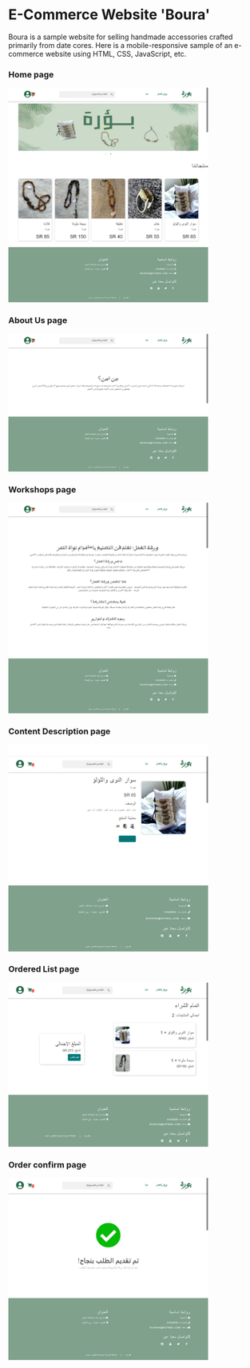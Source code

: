 # E-Commerce Website 'Boura'
Boura is a sample website for selling handmade accessories crafted primarily from date cores. Here is a mobile-responsive sample of an e-commerce website using HTML, CSS, JavaScript, etc. 

### Home page
<img src="https://github.com/EAnhar/Boura_store-/blob/master/preview/Homepage.jpeg" alt="Home page" width="400">

### About Us page
<img src="https://github.com/EAnhar/Boura_store-/blob/master/preview/AboutUs.jpeg" alt="About Us page" width="400">

### Workshops page 
<img src="https://github.com/EAnhar/Boura_store-/blob/master/preview/workshops.jpeg" alt="Workshops page" width="400">

### Content Description page
<img src="https://github.com/EAnhar/Boura_store-/blob/master/preview/ContentDescriptionpage.jpeg" alt="Content Description page" width="400">

### Ordered List page
<img src="https://github.com/EAnhar/Boura_store-/blob/master/preview/OrderedListpage.jpeg" alt="Ordered List page" width="400">

### Order confirm page
<img src="https://github.com/EAnhar/Boura_store-/blob/master/preview/orderPlaced.jpeg" alt="Order Confirm page" width="400">
